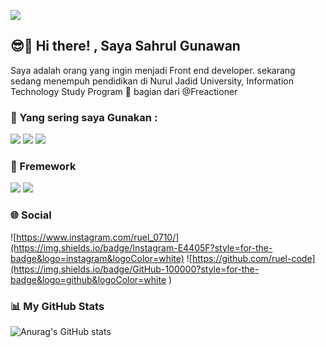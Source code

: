 
![](https://media.giphy.com/media/v1.Y2lkPTc5MGI3NjExcmE2Z25ta2N3NXI4ZGN2ejhkZGsyc2dlZzhucTVsbTUyNmlpeGFqdSZlcD12MV9naWZzX3NlYXJjaCZjdD1n/8UVEdlxtRqpRj0WsCx/giphy.gif)




## 😎👋 Hi there! , Saya Sahrul Gunawan 



Saya adalah orang yang ingin menjadi Front end developer.
sekarang sedang menempuh pendidikan di Nurul Jadid University, Information Technology Study Program
🏢 bagian dari @Freactioner

### 💬 Yang sering saya Gunakan :
<img src="https://img.shields.io/badge/HTML5-E34F26?style=for-the-badge&logo=html5&logoColor=white"/> 
<img src="https://img.shields.io/badge/CSS3-1572B6?style=for-the-badge&logo=css3&logoColor=white"/>
<img src="https://img.shields.io/badge/JavaScript-323330?style=for-the-badge&logo=javascript&logoColor=F7DF1E"/>

### 💬 Fremework
<img src="https://img.shields.io/badge/Bootstrap-563D7C?style=for-the-badge&logo=bootstrap&logoColor=white"/>
<img src="https://img.shields.io/badge/Laravel-563D7C?style=for-the-badge&logo=laravel&logoColor=read"/>

### 🌐 Social
![https://www.instagram.com/ruel_0710/](https://img.shields.io/badge/Instagram-E4405F?style=for-the-badge&logo=instagram&logoColor=white) ![https://github.com/ruel-code](https://img.shields.io/badge/GitHub-100000?style=for-the-badge&logo=github&logoColor=white
) 

### 📊 My GitHub Stats 
![Anurag's GitHub stats](https://github-readme-stats.vercel.app/api?username=Sahrul&show_icons=true&theme=radical)


